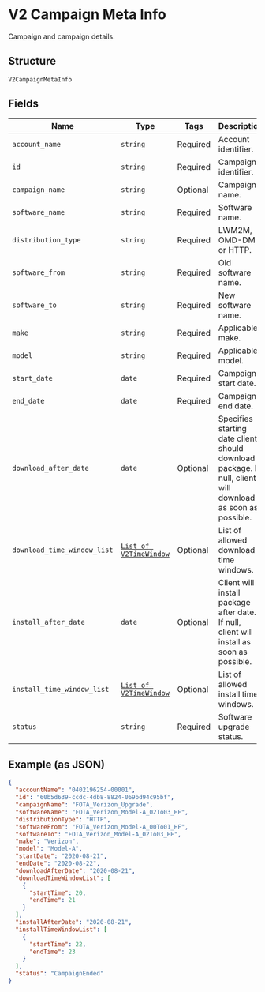 
# V2 Campaign Meta Info

Campaign and campaign details.

## Structure

`V2CampaignMetaInfo`

## Fields

| Name | Type | Tags | Description |
|  --- | --- | --- | --- |
| `account_name` | `string` | Required | Account identifier. |
| `id` | `string` | Required | Campaign identifier. |
| `campaign_name` | `string` | Optional | Campaign name. |
| `software_name` | `string` | Required | Software name. |
| `distribution_type` | `string` | Required | LWM2M, OMD-DM or HTTP. |
| `software_from` | `string` | Required | Old software name. |
| `software_to` | `string` | Required | New software name. |
| `make` | `string` | Required | Applicable make. |
| `model` | `string` | Required | Applicable model. |
| `start_date` | `date` | Required | Campaign start date. |
| `end_date` | `date` | Required | Campaign end date. |
| `download_after_date` | `date` | Optional | Specifies starting date client should download package. If null, client will download as soon as possible. |
| `download_time_window_list` | [`List of V2TimeWindow`](../../doc/models/v2-time-window.md) | Optional | List of allowed download time windows. |
| `install_after_date` | `date` | Optional | Client will install package after date. If null, client will install as soon as possible. |
| `install_time_window_list` | [`List of V2TimeWindow`](../../doc/models/v2-time-window.md) | Optional | List of allowed install time windows. |
| `status` | `string` | Required | Software upgrade status. |

## Example (as JSON)

```json
{
  "accountName": "0402196254-00001",
  "id": "60b5d639-ccdc-4db8-8824-069bd94c95bf",
  "campaignName": "FOTA_Verizon_Upgrade",
  "softwareName": "FOTA_Verizon_Model-A_02To03_HF",
  "distributionType": "HTTP",
  "softwareFrom": "FOTA_Verizon_Model-A_00To01_HF",
  "softwareTo": "FOTA_Verizon_Model-A_02To03_HF",
  "make": "Verizon",
  "model": "Model-A",
  "startDate": "2020-08-21",
  "endDate": "2020-08-22",
  "downloadAfterDate": "2020-08-21",
  "downloadTimeWindowList": [
    {
      "startTime": 20,
      "endTime": 21
    }
  ],
  "installAfterDate": "2020-08-21",
  "installTimeWindowList": [
    {
      "startTime": 22,
      "endTime": 23
    }
  ],
  "status": "CampaignEnded"
}
```

